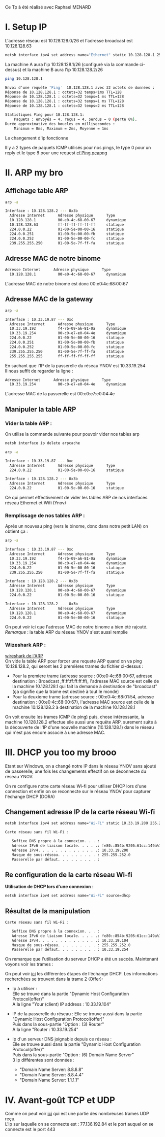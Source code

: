 Ce Tp à été réalisé avec Raphael MENARD

# I. Setup IP

L'adresse réseau est 10.128.128.0/26 et l'adresse broadcast est 10.128.128.63  

```bash
netsh interface ipv4 set address name="Ethernet" static 10.128.128.1 255.255.255.192
```
La machine A aura l'ip 10.128.128.1/26 (configuré via la commande ci-dessus) et la machine B aura l'ip 10.128.128.2/26  

```bash
ping 10.128.128.1

Envoi d’une requête 'Ping'  10.128.128.1 avec 32 octets de données :
Réponse de 10.128.128.1 : octets=32 temps<1ms TTL=128
Réponse de 10.128.128.1 : octets=32 temps=1 ms TTL=128
Réponse de 10.128.128.1 : octets=32 temps=1 ms TTL=128
Réponse de 10.128.128.1 : octets=32 temps=2 ms TTL=128

Statistiques Ping pour 10.128.128.1:
    Paquets : envoyés = 4, reçus = 4, perdus = 0 (perte 0%),
Durée approximative des boucles en millisecondes :
    Minimum = 0ms, Maximum = 2ms, Moyenne = 1ms
```
Le changement d'ip fonctionne

Il y a 2 types de paquets ICMP utilisés pour nos pings, le type 0 pour un reply et le type 8 pour une request [cf.Ping.pcapng](wireshark/Ping.pcapng)

# II. ARP my bro

## Affichage table ARP
```bash
arp -a

Interface : 10.128.128.2 --- 0x3b
  Adresse Internet      Adresse physique      Type
  10.128.128.1          00-e0-4c-68-00-67     dynamique
  10.128.128.63         ff-ff-ff-ff-ff-ff     statique
  224.0.0.22            01-00-5e-00-00-16     statique
  224.0.0.251           01-00-5e-00-00-fb     statique
  224.0.0.252           01-00-5e-00-00-fc     statique
  239.255.255.250       01-00-5e-7f-ff-fa     statique
```

## Adresse MAC de notre binome

```bash
Adresse Internet      Adresse physique      Type
  10.128.128.1          00-e0-4c-68-00-67     dynamique
```
L'adresse MAC de notre binome est donc 00:e0:4c:68:00:67

## Adresse MAC de la gateway

```bash
arp -a

Interface : 10.33.19.87 --- 0xc
  Adresse Internet      Adresse physique      Type
  10.33.19.192          f4-7b-09-a6-81-0a     dynamique
  10.33.19.254          00-c0-e7-e0-04-4e     dynamique
  224.0.0.22            01-00-5e-00-00-16     statique
  224.0.0.251           01-00-5e-00-00-fb     statique
  224.0.0.252           01-00-5e-00-00-fc     statique
  239.255.255.250       01-00-5e-7f-ff-fa     statique
  255.255.255.255       ff-ff-ff-ff-ff-ff     statique
```
En sachant que l'IP de la passerelle du réseau YNOV est 10.33.19.254  
Il nous suffit de regarder la ligne :  

```bash
Adresse Internet      Adresse physique      Type
  10.33.19.254          00-c0-e7-e0-04-4e     dynamique
```
L'adresse MAC de la passerelle est 00:c0:e7:e0:04:4e

## Manipuler la table ARP
### Vider la table ARP :  
On utilise la commande suivante pour pouvoir vider nos tables arp 
```bash
netsh interface ip delete arpcache
```

```bash
arp -a

Interface : 10.33.19.87 --- 0xc
  Adresse Internet      Adresse physique      Type
  224.0.0.22            01-00-5e-00-00-16     statique

Interface : 10.128.128.2 --- 0x3b
  Adresse Internet      Adresse physique      Type
  224.0.0.22            01-00-5e-00-00-16     statique
```
Ce qui permet effectivement de vider les tables ARP de nos interfaces réseau Ethernet et Wifi (Ynov)

### Remplissage de nos tables ARP :  


Après un nouveau ping (vers le binome, donc dans notre petit LAN) on obtient ça :
```bash
arp -a

Interface : 10.33.19.87 --- 0xc
  Adresse Internet      Adresse physique      Type
  10.33.19.192          f4-7b-09-a6-81-0a     dynamique
  10.33.19.254          00-c0-e7-e0-04-4e     dynamique
  224.0.0.22            01-00-5e-00-00-16     statique
  239.255.255.250       01-00-5e-7f-ff-fa     statique

Interface : 10.128.128.2 --- 0x3b
  Adresse Internet      Adresse physique      Type
  10.128.128.1          00-e0-4c-68-00-67     dynamique
  224.0.0.22            01-00-5e-00-00-16     statique
```

```bash
Interface : 10.128.128.2 --- 0x3b
  Adresse Internet      Adresse physique      Type
  10.128.128.1          00-e0-4c-68-00-67     dynamique
  224.0.0.22            01-00-5e-00-00-16     statique
```
On peut voir ici que l'adresse MAC de notre binome a bien été rajouté.  
*Remarque* : la table ARP du réseau YNOV s'est aussi remplie 

### Wizeshark ARP :
[wireshark de l'ARP](wireshark/ARP-Ping.pcapng)  
On vide la table ARP pour forcer une requete ARP quand on va ping 10.128.128.2, qui seront les 2 premières trames du fichier ci-dessus :  
 - Pour la premiere trame (adresse source : 00:e0:4c:68:00:67, adresse destination : Broadcast ,ff:ff:ff:ff:ff:ff), l'adresse MAC source est celle de la machine 10.128.128.1 qui fait la demande à destination de "broadcast" (ça signifie que la trame est destiné à tout le monde)  
 - Pour la deuxieme trame (adresse source : 00:e0:4c:68:01:54, adresse destination : 00:e0:4c:68:00:67), l'adresse MAC source est celle de la machine 10.128.128.2 à destination de la machine 10.128.128.1

On voit ensuite les trames ICMP (le ping) puis, chose intéressante, la machine 10.128.128.2 effectue elle aussi une requête ARP, surement suite à la découverte de l'IP d'une nouvelle machine (10.128.128.1) dans le réseau qui n'est pas encore associé à une adresse MAC.

# III. DHCP you too my brooo  

Etant sur Windows, on a changé notre IP dans le réseau YNOV sans ajouté de passerelle, une fois les changements effectif on se deconnecte du réseau YNOV.  

 On re configure notre carte réseau Wi-fi pour utiliser DHCP lors d'une connection et enfin on se reconnecte sur le réseau YNOV pour capturer l'échange DHCP (DORA)

## Changement adresse IP de la carte réseau Wi-fi
```bash
netsh interface ipv4 set address name="Wi-Fi" static 10.33.19.200 255.255.252.0
```
```bash
Carte réseau sans fil Wi-Fi :

   Suffixe DNS propre à la connexion. . . :
   Adresse IPv6 de liaison locale. . . . .: fe80::854b:9205:61cc:149a%12
   Adresse IPv4. . . . . . . . . . . . . .: 10.33.19.200
   Masque de sous-réseau. . . . . . . . . : 255.255.252.0
   Passerelle par défaut. . . . . . . . . :
```
## Re configuration de la carte réseau Wi-fi
**Utilisation de DHCP lors d'une connexion** :
```bash
netsh interface ipv4 set address name="Wi-Fi" source=dhcp
```
## Résultat de la manipulation
```bash
Carte réseau sans fil Wi-Fi :

   Suffixe DNS propre à la connexion. . . :
   Adresse IPv6 de liaison locale. . . . .: fe80::854b:9205:61cc:149a%12
   Adresse IPv4. . . . . . . . . . . . . .: 10.33.19.104
   Masque de sous-réseau. . . . . . . . . : 255.255.252.0
   Passerelle par défaut. . . . . . . . . : 10.33.19.254
```
 On remarque que l'utilisation du serveur DHCP a été un succés. Maintenant voyons voir les trames :  

On peut voir [ici](wireshark/DHCP.pcapng) les différentes étapes de l'échange DHCP.
Les informations recherchées se trouvent dans la trame 2 (Offer):  
- Ip à utiliser :  
Elle se trouve dans la partie "Dynamic Host Configuration Protocol(offer)"  
A la ligne "Your (client) IP address : 10.33.19.104"  

- IP de la passerelle du réseau : 
Elle se trouve aussi dans la partie "Dynamic Host Configuration Protocol(offer)"  
Puis dans la sous-partie "Option : (3) Router"  
A la ligne "Router : 10.33.19.254"  

- Ip d'un serveur DNS joignable depuis ce réseau :  
 Elle se trouve aussi dans la partie "Dynamic Host Configuration Protocol(offer)"  
 Puis dans la sous-partie "Option : (6) Domain Name Server"  
 3 Ip différentes sont données :  

    - "Domain Name Server: 8.8.8.8"  
    - "Domain Name Server: 8.8.4.4"
    - "Domain Name Server: 1.1.1.1"

# IV. Avant-goût TCP et UDP
Comme on peut voir [ici](wireshark/youtube.pcapng) qui est une partie des nombreuses trames UDP reçu.  
L'ip sur laquelle on se connecte est : 77.136.192.84 et le port auquel on se connecte est le port 443
